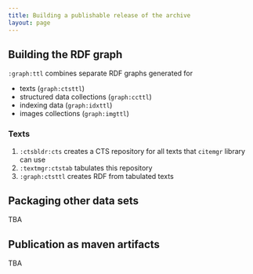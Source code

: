 ```yaml
---
title: Building a publishable release of the archive
layout: page
---
```


## Building the RDF graph ##

`:graph:ttl` combines separate RDF graphs generated for

- texts (`graph:ctsttl`)
- structured data collections (`graph:ccttl`)
- indexing data (`graph:idxttl`)
- images collections (`graph:imgttl`)



### Texts ###

1. `:ctsbldr:cts` creates a CTS repository for all texts that `citemgr` library can use
2. `:textmgr:ctstab` tabulates this repository
3. `:graph:ctsttl` creates RDF from tabulated texts



## Packaging other data sets ##

TBA


## Publication as maven artifacts

TBA
